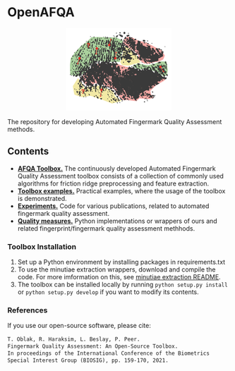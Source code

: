 # OpenAFQA

<p align="center">
  <img src="resources/fm.png">
</p>

The repository for developing Automated Fingermark Quality Assessment methods.


## Contents
    
- **[AFQA Toolbox.](afqa_toolbox)** The continuously developed Automated Fingermark Quality Assessment toolbox consists of a collection of commonly used algorithms for friction ridge preprocessing and feature extraction.
- **[Toolbox examples.](toolbox_examples)** Practical examples, where the usage of the toolbox is demonstrated.
- **[Experiments.](experiments)** Code for various publications, related to automated fingermark quality assessment. 
- **[Quality measures.](quality)** Python implementations or wrappers of ours and related fingerprint/fingermark quality assessment methhods.


### Toolbox Installation

1. Set up a Python environment by installing packages in requirements.txt
2. To use the minutiae extraction wrappers, download and compile the code. For more imformation on this, see [minutiae extraction README](afqa_toolbox/minutiae/README.md). 
3. The toolbox can be installed locally by running `python setup.py install` or `python setup.py develop` if you want to modify its contents. 
 
### References
If you use our open-source software, please cite: 
    
    T. Oblak, R. Haraksim, L. Beslay, P. Peer. 
    Fingermark Quality Assessment: An Open-Source Toolbox. 
    In proceedings of the International Conference of the Biometrics Special Interest Group (BIOSIG), pp. 159-170, 2021.
    
    


